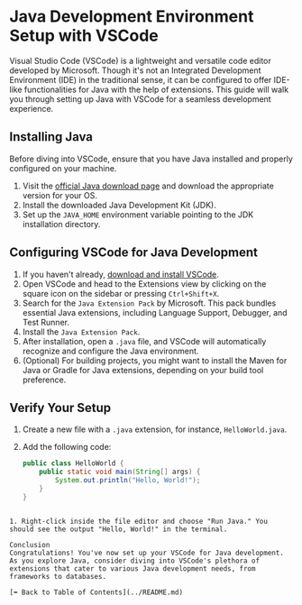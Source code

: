 # Java Development Environment Setup with VSCode

Visual Studio Code (VSCode) is a lightweight and versatile code editor developed by Microsoft. Though it's not an Integrated Development Environment (IDE) in the traditional sense, it can be configured to offer IDE-like functionalities for Java with the help of extensions. This guide will walk you through setting up Java with VSCode for a seamless development experience.

## Installing Java

Before diving into VSCode, ensure that you have Java installed and properly configured on your machine.

1. Visit the [official Java download page](https://www.oracle.com/java/technologies/javase-jdk16-downloads.html) and download the appropriate version for your OS.
2. Install the downloaded Java Development Kit (JDK).
3. Set up the `JAVA_HOME` environment variable pointing to the JDK installation directory.

## Configuring VSCode for Java Development

1. If you haven't already, [download and install VSCode](https://code.visualstudio.com/).
2. Open VSCode and head to the Extensions view by clicking on the square icon on the sidebar or pressing `Ctrl+Shift+X`.
3. Search for the `Java Extension Pack` by Microsoft. This pack bundles essential Java extensions, including Language Support, Debugger, and Test Runner.
4. Install the `Java Extension Pack`.
5. After installation, open a `.java` file, and VSCode will automatically recognize and configure the Java environment.
6. (Optional) For building projects, you might want to install the Maven for Java or Gradle for Java extensions, depending on your build tool preference.

## Verify Your Setup

1. Create a new file with a `.java` extension, for instance, `HelloWorld.java`.
2. Add the following code:

   ```java
   public class HelloWorld {
       public static void main(String[] args) {
           System.out.println("Hello, World!");
       }
   }
  ```

1. Right-click inside the file editor and choose "Run Java." You should see the output "Hello, World!" in the terminal.

Conclusion
Congratulations! You've now set up your VSCode for Java development. As you explore Java, consider diving into VSCode's plethora of extensions that cater to various Java development needs, from frameworks to databases.

[⬅️ Back to Table of Contents](../README.md)
